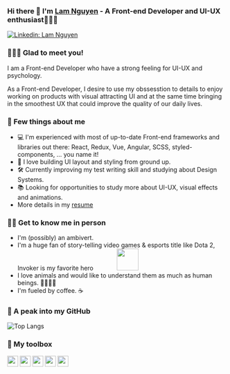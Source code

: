 ### Hi there 👋 I'm [Lam Nguyen](https://lamoort.github.io/) - A Front-end Developer and UI-UX enthusiast👨🏻‍💻

[![Linkedin: Lam Nguyen](https://img.shields.io/badge/-@lamnguyen-0077B5?style=flat-square&labelColor=0077B5&logo=linkedin&link=https://www.linkedin.com/in/lam-nguyenchanh/)](https://www.linkedin.com/in/lam-nguyenchanh/)
<br>

### 🙋🏻‍♂️ Glad to meet you! 
I am a Front-end Developer who have a strong feeling for UI-UX and psychology. 

As a Front-end Developer, I desire to use my obssesstion to details to enjoy working on products with visual attracting UI and at the same time bringing in the smoothest UX that could improve the quality of our daily lives.

### 🤖 Few things about me 
- 💻   I'm experienced with most of up-to-date Front-end frameworks and libraries out there: React, Redux, Vue, Angular, SCSS, styled-components, ... you name it!
- 🎨   I love building UI layout and styling from ground up.
- 🛠   Currently improving my test writing skill and studying about Design Systems.
- 📚   Looking for opportunities to study more about UI-UX, visual effects and animations. 
- More details in my [resume](https://drive.google.com/file/d/1oZjmNRm8IuWee9C3IWZSPbUIOspKUzbs/view?usp=sharing)

### 🥷🏻 Get to know me in person
- I'm (possibly) an ambivert.
- I'm a huge fan of story-telling video games & esports title like Dota 2, Invoker is my favorite hero</span> <img src="https://i.imgur.com/ra7zNCp.gif" width="50" style="margin-left: 50px">
- I love animals and would like to understand them as much as human beings. 🐯🦁🐒🦅
- I'm fueled by coffee. ☕️

### 👀 A peak into my GitHub
![Top Langs](https://github-readme-stats.vercel.app/api/top-langs/?username=lamoort&layout=compact&theme=dark&hide_border=true)


### 🧰 My toolbox
<code><img height="25" src="https://user-images.githubusercontent.com/26543329/126912351-e6cf30b9-b05c-4084-bb4e-4170cf53c40c.png"></code>
<code><img height="25" src="https://cdn4.iconfinder.com/data/icons/logos-and-brands/512/367_Vuejs_logo-256.png"></code>
<code><img height="25" src="https://cdn4.iconfinder.com/data/icons/logos-and-brands/512/21_Angular_logo_logos-256.png"></code>
<code><img height="25" src="https://cdn3.iconfinder.com/data/icons/logos-and-brands-adobe/512/288_Sass-256.png"></code>
<code><img height="25" src="https://cdn3.iconfinder.com/data/icons/social-media-2169/24/social_media_social_media_logo_git-256.png"></code>


